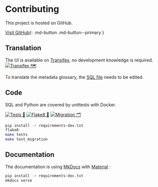 # Contributing

This project is hosted on GitHub.

[Visit GitHub](https://github.com/3liz/qgis-pgmetadata-plugin/){: .md-button .md-button--primary }

## Translation

The UI is available on [Transifex](https://www.transifex.com/3liz-1/pgmetadata/dashboard/), no development
knowledge is required. [![Transifex 🗺](https://github.com/3liz/qgis-pgmetadata-plugin/workflows/Transifex%20%F0%9F%97%BA/badge.svg)](https://github.com/3liz/qgis-pgmetadata-plugin/actions?query=workflow%3A%22Transifex+%F0%9F%97%BA%22+branch%3Amaster)


To translate the metadata glossary, the
[SQL file](https://github.com/3liz/qgis-pgmetadata-plugin/blob/master/pg_metadata/install/sql/pgmetadata/90_GLOSSARY.sql)
needs to be edited.

## Code

SQL and Python are covered by unittests with Docker.

[![Tests 🎳](https://github.com/3liz/qgis-pgmetadata-plugin/workflows/Tests%20%F0%9F%8E%B3/badge.svg)](https://github.com/3liz/qgis-pgmetadata-plugin/actions?query=workflow%3A%22Tests+%F0%9F%8E%B3%22+branch%3Amaster)
[![Flake8 🎳](https://github.com/3liz/qgis-pgmetadata-plugin/workflows/Flake8%20%F0%9F%8E%B3/badge.svg)](https://github.com/3liz/qgis-pgmetadata-plugin/actions?query=workflow%3A%22Flake8+%F0%9F%8E%B3%22+branch%3Amaster)
[![Migration 🗂](https://github.com/3liz/qgis-pgmetadata-plugin/workflows/Migration%20%F0%9F%97%82/badge.svg)](https://github.com/3liz/qgis-pgmetadata-plugin/actions?query=workflow%3A%22Migration+%F0%9F%97%82%22+branch%3Amaster)

```bash
pip install -r requirements-dev.txt
flake8
make tests
make test_migration
```

## Documentation

The documentation is using [MkDocs](https://www.mkdocs.org/) with [Material](https://squidfunk.github.io/mkdocs-material/) :

```bash
pip install -r requirements-doc.txt
mkdocs serve
```
